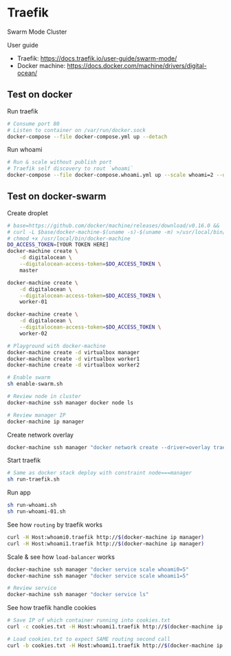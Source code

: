 # Traefik

Swarm Mode Cluster

User guide

- Traefik: https://docs.traefik.io/user-guide/swarm-mode/
- Docker machine: https://docs.docker.com/machine/drivers/digital-ocean/

## Test on docker

Run traefik

```sh
# Consume port 80
# Listen to container on /var/run/docker.sock
docker-compose --file docker-compose.yml up --detach
```

Run whoami

```sh
# Run & scale without publish port
# Traefik self discovery to rout `whoami`
docker-compose --file docker-compose.whoami.yml up --scale whoami=2 --detach
```

## Test on docker-swarm

Create droplet

```sh
# base=https://github.com/docker/machine/releases/download/v0.16.0 &&
# curl -L $base/docker-machine-$(uname -s)-$(uname -m) >/usr/local/bin/docker-machine &&
# chmod +x /usr/local/bin/docker-machine
DO_ACCESS_TOKEN=[YOUR TOKEN HERE]
docker-machine create \
    -d digitalocean \
    --digitalocean-access-token=$DO_ACCESS_TOKEN \
    master

docker-machine create \
    -d digitalocean \
    --digitalocean-access-token=$DO_ACCESS_TOKEN \
    worker-01

docker-machine create \
    -d digitalocean \
    --digitalocean-access-token=$DO_ACCESS_TOKEN \
    worker-02
```

```sh
# Playground with docker-machine
docker-machine create -d virtualbox manager
docker-machine create -d virtualbox worker1
docker-machine create -d virtualbox worker2

# Enable swarm
sh enable-swarm.sh

# Review node in cluster
docker-machine ssh manager docker node ls

# Review manager IP
docker-machine ip manager
```

Create network overlay

```sh
docker-machine ssh manager "docker network create --driver=overlay traefik-net"
```

Start traefik

```sh
# Same as docker stack deploy with constraint node===manager
sh run-traefik.sh
```

Run app

```sh
sh run-whoami.sh
sh run-whoami-01.sh
```

See how `routing` by traefik works

```sh
curl -H Host:whoami0.traefik http://$(docker-machine ip manager)
curl -H Host:whoami1.traefik http://$(docker-machine ip manager)
```

Scale & see how `load-balancer` works

```sh
docker-machine ssh manager "docker service scale whoami0=5"
docker-machine ssh manager "docker service scale whoami1=5"
```

```sh
# Review service
docker-machine ssh manager "docker service ls"
```

See how traefik handle cookies

```sh
# Save IP of which container running into cookies.txt
curl -c cookies.txt -H Host:whoami1.traefik http://$(docker-machine ip manager)

# Load cookies.txt to expect SAME routing second call
curl -b cookies.txt -H Host:whoami1.traefik http://$(docker-machine ip manager)
```
